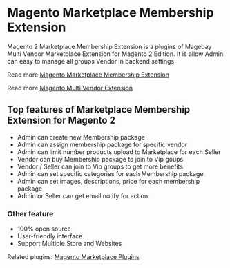 # Magento Marketplace Membership Extension
Magento 2 Marketplace Membership Extension is a plugins of Magebay Multi Vendor Marketplace Extension for Magento 2 Edition. It is allow Admin can easy to manage all groups Vendor in backend settings

Read more [Magento Marketplace Membership Extension](https://www.magebay.com/magento-marketplace-membership)

Read more [Magento Multi Vendor Extension](https://www.magebay.com/magento-multi-vendor-marketplace-extension)

## Top features of Marketplace Membership Extension for Magento 2
- Admin can create new Membership package
- Admin can assign membership package for specific vendor
- Admin can limit number products upload to Marketplace for each Seller
- Vendor can buy Membership package to join to Vip goups
- Vendor / Seller can join to Vip groups to get more benefits
- Admin can set specific categories for each Membership package.
- Admin can set images, descriptions, price for each membership package
- Admin or Seller can get email notify for action.

### Other feature
- 100% open source
- User-friendly interface.
- Support Multiple Store and Websites

Related plugins: [Magento Marketplace Plugins](https://github.com/magebaycom/)
